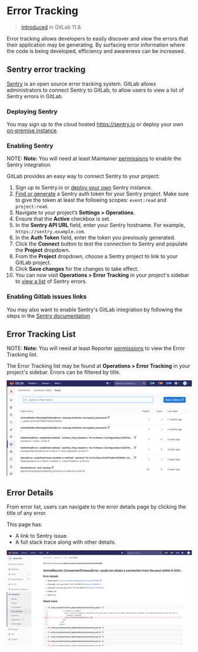 # Error Tracking

> [Introduced](https://gitlab.com/groups/gitlab-org/-/epics/169) in GitLab 11.8.

Error tracking allows developers to easily discover and view the errors that their application may be generating. By surfacing error information where the code is being developed, efficiency and awareness can be increased.

## Sentry error tracking

[Sentry](https://sentry.io/) is an open source error tracking system. GitLab allows administrators to connect Sentry to GitLab, to allow users to view a list of Sentry errors in GitLab.

### Deploying Sentry

You may sign up to the cloud hosted <https://sentry.io> or deploy your own [on-premise instance](https://docs.sentry.io/server/installation/).

### Enabling Sentry

NOTE: **Note:**
You will need at least Maintainer [permissions](../../permissions.md) to enable the Sentry integration.

GitLab provides an easy way to connect Sentry to your project:

1. Sign up to Sentry.io or [deploy your own](#deploying-sentry) Sentry instance.
1. [Find or generate](https://docs.sentry.io/api/auth/) a Sentry auth token for your Sentry project.
   Make sure to give the token at least the following scopes: `event:read` and `project:read`.
1. Navigate to your project’s **Settings > Operations**.
1. Ensure that the **Active** checkbox is set.
1. In the **Sentry API URL** field, enter your Sentry hostname. For example, `https://sentry.example.com`.
1. In the **Auth Token** field, enter the token you previously generated.
1. Click the **Connect** button to test the connection to Sentry and populate the **Project** dropdown.
1. From the **Project** dropdown, choose a Sentry project to link to your GitLab project.
1. Click **Save changes** for the changes to take effect.
1. You can now visit **Operations > Error Tracking** in your project's sidebar to [view a list](#error-tracking-list) of Sentry errors.

### Enabling Gitlab issues links

You may also want to enable Sentry's GitLab integration by following the steps in the [Sentry documentation](https://docs.sentry.io/workflow/integrations/global-integrations/#gitlab)

## Error Tracking List

NOTE: **Note:**
You will need at least Reporter [permissions](../../permissions.md) to view the Error Tracking list.

The Error Tracking list may be found at **Operations > Error Tracking** in your project's sidebar.
Errors can be filtered by title.

![Error Tracking list](img/error_tracking_list.png)

## Error Details

From error list, users can navigate to the error details page by clicking the title of any error.

This page has:

- A link to Sentry issue.
- A full stack trace along with other details.

![Error Details](img/error_details_v12_5.png)
